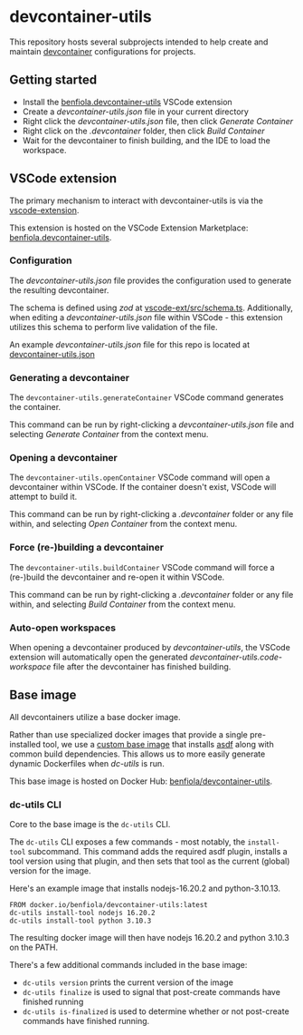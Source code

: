 # devcontainer-utils

This repository hosts several subprojects intended to help create and maintain [devcontainer](https://containers.dev/) configurations for projects.

## Getting started

* Install the [benfiola.devcontainer-utils](https://marketplace.visualstudio.com/items?itemName=benfiola.devcontainer-utils) VSCode extension
* Create a _devcontainer-utils.json_ file in your current directory
* Right click the _devcontainer-utils.json_ file, then click _Generate Container_
* Right click on the _.devcontainer_ folder, then click _Build Container_
* Wait for the devcontainer to finish building, and the IDE to load the workspace.

## VSCode extension

The primary mechanism to interact with devcontainer-utils is via the [vscode-extension](./vscode-ext).

This extension is hosted on the VSCode Extension Marketplace: [benfiola.devcontainer-utils](https://marketplace.visualstudio.com/items?itemName=benfiola.devcontainer-utils).

### Configuration

The _devcontainer-utils.json_ file provides the configuration used to generate the resulting devcontainer. 

The schema is defined using _zod_ at [vscode-ext/src/schema.ts](./vscode-ext/src/schema.ts). Additionally, when editing a _devcontainer-utils.json_ file within VSCode - this extension utilizes this schema to perform live validation of the file.

An example _devcontainer-utils.json_ file for this repo is located at [devcontainer-utils.json](./devcontainer-utils.json)

### Generating a devcontainer

The `devcontainer-utils.generateContainer` VSCode command generates the container.

This command can be run by right-clicking a _devcontainer-utils.json_ file and selecting _Generate Container_ from the context menu.

### Opening a devcontainer

The `devcontainer-utils.openContainer` VSCode command will open a devcontainer within VSCode.  If the container doesn't exist, VSCode will attempt to build it.

This command can be run by right-clicking a _.devcontainer_ folder or any file within, and selecting _Open Container_ from the context menu.

### Force (re-)building a devcontainer

The `devcontainer-utils.buildContainer` VSCode command will force a (re-)build the devcontainer and re-open it within VSCode.  

This command can be run by right-clicking a _.devcontainer_ folder or any file within, and selecting _Build Container_ from the context menu.

### Auto-open workspaces

When opening a devcontainer produced by _devcontainer-utils_, the VSCode extension will automatically open the generated _devcontainer-utils.code-workspace_ file after the devcontainer has finished building.

## Base image

All devcontainers utilize a base docker image.

Rather than use specialized docker images that provide a single pre-installed tool, we use a [custom base image](./base-image) that installs [asdf](https://asdf-vm.com/) along with common build dependencies. This allows us to more easily generate dynamic Dockerfiles when _dc-utils_ is run.  

This base image is hosted on Docker Hub: [benfiola/devcontainer-utils](https://hub.docker.com/r/benfiola/devcontainer-utils).

### dc-utils CLI

Core to the base image is the `dc-utils` CLI. 

The `dc-utils` CLI exposes a few commands - most notably, the `install-tool` subcommand.  This command adds the required asdf plugin, installs a tool version using that plugin, and then sets that tool as the current (global) version for the image.

Here's an example image that installs nodejs-16.20.2 and python-3.10.13.

```
FROM docker.io/benfiola/devcontainer-utils:latest
dc-utils install-tool nodejs 16.20.2
dc-utils install-tool python 3.10.3
```

The resulting docker image will then have nodejs 16.20.2 and python 3.10.3 on the PATH.

There's a few additional commands included in the base image:

* `dc-utils version` prints the current version of the image
* `dc-utils finalize` is used to signal that post-create commands have finished running
* `dc-utils is-finalized` is used to determine whether or not post-create commands have finished running.
